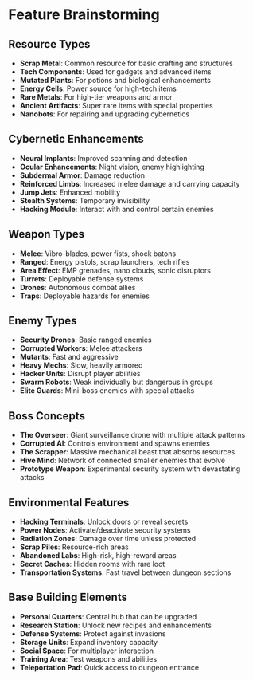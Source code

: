 # Feature Brainstorming

## Resource Types
- **Scrap Metal**: Common resource for basic crafting and structures
- **Tech Components**: Used for gadgets and advanced items
- **Mutated Plants**: For potions and biological enhancements
- **Energy Cells**: Power source for high-tech items
- **Rare Metals**: For high-tier weapons and armor
- **Ancient Artifacts**: Super rare items with special properties
- **Nanobots**: For repairing and upgrading cybernetics

## Cybernetic Enhancements
- **Neural Implants**: Improved scanning and detection
- **Ocular Enhancements**: Night vision, enemy highlighting
- **Subdermal Armor**: Damage reduction
- **Reinforced Limbs**: Increased melee damage and carrying capacity
- **Jump Jets**: Enhanced mobility
- **Stealth Systems**: Temporary invisibility
- **Hacking Module**: Interact with and control certain enemies

## Weapon Types
- **Melee**: Vibro-blades, power fists, shock batons
- **Ranged**: Energy pistols, scrap launchers, tech rifles
- **Area Effect**: EMP grenades, nano clouds, sonic disruptors
- **Turrets**: Deployable defense systems
- **Drones**: Autonomous combat allies
- **Traps**: Deployable hazards for enemies

## Enemy Types
- **Security Drones**: Basic ranged enemies
- **Corrupted Workers**: Melee attackers
- **Mutants**: Fast and aggressive
- **Heavy Mechs**: Slow, heavily armored
- **Hacker Units**: Disrupt player abilities
- **Swarm Robots**: Weak individually but dangerous in groups
- **Elite Guards**: Mini-boss enemies with special attacks

## Boss Concepts
- **The Overseer**: Giant surveillance drone with multiple attack patterns
- **Corrupted AI**: Controls environment and spawns enemies
- **The Scrapper**: Massive mechanical beast that absorbs resources
- **Hive Mind**: Network of connected smaller enemies that evolve
- **Prototype Weapon**: Experimental security system with devastating attacks

## Environmental Features
- **Hacking Terminals**: Unlock doors or reveal secrets
- **Power Nodes**: Activate/deactivate security systems
- **Radiation Zones**: Damage over time unless protected
- **Scrap Piles**: Resource-rich areas
- **Abandoned Labs**: High-risk, high-reward areas
- **Secret Caches**: Hidden rooms with rare loot
- **Transportation Systems**: Fast travel between dungeon sections

## Base Building Elements
- **Personal Quarters**: Central hub that can be upgraded
- **Research Station**: Unlock new recipes and enhancements
- **Defense Systems**: Protect against invasions
- **Storage Units**: Expand inventory capacity
- **Social Space**: For multiplayer interaction
- **Training Area**: Test weapons and abilities
- **Teleportation Pad**: Quick access to dungeon entrance
